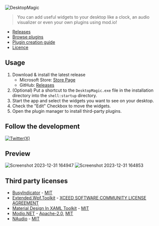 ![DesktopMagic](https://socialify.git.ci/Stone-Red-Code/DesktopMagic/image?description=1&descriptionEditable=DesktopMagic%20allows%20you%20to%20improve%20the%20looks%20of%20your%20desktop!&forks=1&issues=1&logo=https%3A%2F%2Fgithub.com%2Fuser-attachments%2Fassets%2F34f3c473-a29a-4d71-9ec0-1387b04ad2c5&name=1&pattern=Formal%20Invitation&pulls=1&stargazers=1&theme=Auto)

> You can add useful widgets to your desktop like a clock, an audio visualizer or even your own plugins using mod.io!

- [Releases](https://github.com/Stone-Red-Code/DesktopMagic/releases)
- [Browse plugins](https://mod.io/g/desktopmagic)
- [Plugin creation guide](https://mod.io/g/desktopmagic/r/plugin-creation-guide)
- [Licence](https://github.com/Stone-Red-Code/DesktopMagic/blob/main/LICENSE)

## Usage

1. Download & install the latest release
   - Microsoft Store: [Store Page](https://www.microsoft.com/store/productId/9NPV8F9K1CWM?ocid=pdpshare)
   - GitHub: [Releases](https://github.com/Stone-Red-Code/DesktopMagic/releases)
1. (Optional) Put a shortcut to the `DesktopMagic.exe` file in the installation directory into the `shell:startup` directory.
1. Start the app and select the widgets you want to see on your desktop.
1. Check the "Edit" Checkbox to move the widgets.
1. Open the plugin manager to install third-party plugins.

## Follow the development

[![Twitter(X)](http://img.shields.io/badge/Twitter-black.svg?&logo=x&style=for-the-badge&logoColor=white)](https://x.com/search?q=from%3A%40StoneRedCode%20%23DesktopMagic)

## Preview

![Screenshot 2023-12-31 164947](https://github.com/Stone-Red-Code/DesktopMagic/assets/56473591/191ac76f-264d-4e9f-8979-7a13b2a1cd12)
![Screenshot 2023-12-31 164853](https://github.com/Stone-Red-Code/DesktopMagic/assets/56473591/22de55d2-dde3-43a5-b77b-c773a7697e8c)

## Third party licenses

- [BusyIndicator](https://github.com/moh3ngolshani/BusyIndicator) - [MIT](https://github.com/Moh3nGolshani/BusyIndicator/blob/master/LICENSE)
- [Extended.Wpf.Toolkit](https://github.com/xceedsoftware/wpftoolkit) - [XCEED SOFTWARE COMMUNITY LICENSE AGREEMENT](https://github.com/xceedsoftware/wpftoolkit/blob/master/license.md)
- [Material Design In XAML Toolkit](https://github.com/MaterialDesignInXAML/MaterialDesignInXamlToolkit) - [MIT](https://github.com/MaterialDesignInXAML/MaterialDesignInXamlToolkit/blob/master/LICENSE)
- [Modio.NET](https://github.com/thetestgame/modio.net) - [Apache-2.0](https://github.com/thetestgame/Modio.NET/blob/main/LICENSE-APACHE), [MIT](https://github.com/thetestgame/Modio.NET/blob/main/LICENSE-MIT)
- [NAudio](https://github.com/naudio/NAudio) - [MIT](https://github.com/naudio/NAudio/blob/master/license.txt)
